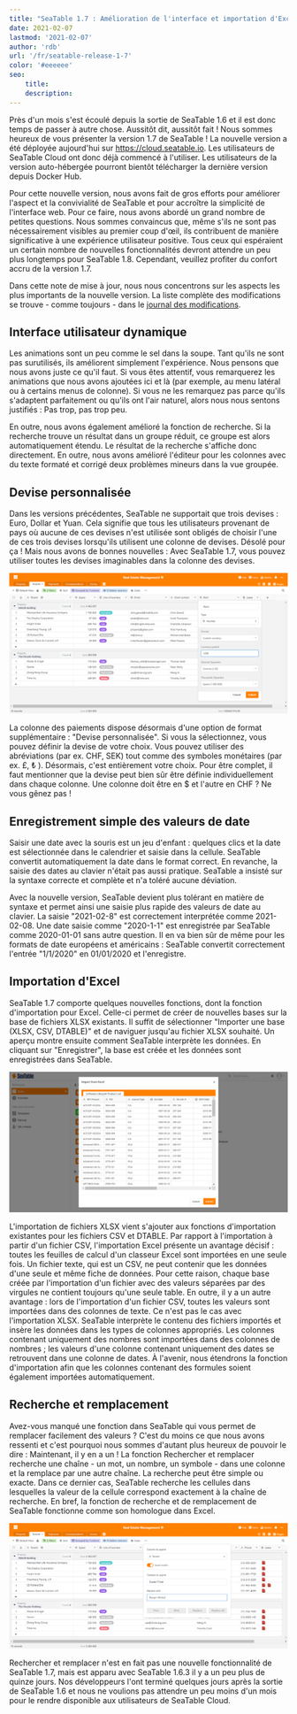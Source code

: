 ```yaml
---
title: "SeaTable 1.7 : Amélioration de l'interface et importation d'Excel"
date: 2021-02-07
lastmod: '2021-02-07'
author: 'rdb'
url: '/fr/seatable-release-1-7'
color: '#eeeeee'
seo:
    title:
    description:
---
```


Près d'un mois s'est écoulé depuis la sortie de SeaTable 1.6 et il est donc temps de passer à autre chose. Aussitôt dit, aussitôt fait ! Nous sommes heureux de vous présenter la version 1.7 de SeaTable ! La nouvelle version a été déployée aujourd'hui sur https://cloud.seatable.io. Les utilisateurs de SeaTable Cloud ont donc déjà commencé à l'utiliser. Les utilisateurs de la version auto-hébergée pourront bientôt télécharger la dernière version depuis Docker Hub.

Pour cette nouvelle version, nous avons fait de gros efforts pour améliorer l'aspect et la convivialité de SeaTable et pour accroître la simplicité de l'interface web. Pour ce faire, nous avons abordé un grand nombre de petites questions. Nous sommes convaincus que, même s'ils ne sont pas nécessairement visibles au premier coup d'œil, ils contribuent de manière significative à une expérience utilisateur positive. Tous ceux qui espéraient un certain nombre de nouvelles fonctionnalités devront attendre un peu plus longtemps pour SeaTable 1.8. Cependant, veuillez profiter du confort accru de la version 1.7.

Dans cette note de mise à jour, nous nous concentrons sur les aspects les plus importants de la nouvelle version. La liste complète des modifications se trouve - comme toujours - dans le [journal des modifications](https://seatable.io/docs/changelog/version-1-7/?lang=auto).

## Interface utilisateur dynamique

Les animations sont un peu comme le sel dans la soupe. Tant qu'ils ne sont pas surutilisés, ils améliorent simplement l'expérience. Nous pensons que nous avons juste ce qu'il faut. Si vous êtes attentif, vous remarquerez les animations que nous avons ajoutées ici et là (par exemple, au menu latéral ou à certains menus de colonne). Si vous ne les remarquez pas parce qu'ils s'adaptent parfaitement ou qu'ils ont l'air naturel, alors nous nous sentons justifiés : Pas trop, pas trop peu.

En outre, nous avons également amélioré la fonction de recherche. Si la recherche trouve un résultat dans un groupe réduit, ce groupe est alors automatiquement étendu. Le résultat de la recherche s'affiche donc directement. En outre, nous avons amélioré l'éditeur pour les colonnes avec du texte formaté et corrigé deux problèmes mineurs dans la vue groupée.

## Devise personnalisée

Dans les versions précédentes, SeaTable ne supportait que trois devises : Euro, Dollar et Yuan. Cela signifie que tous les utilisateurs provenant de pays où aucune de ces devises n'est utilisée sont obligés de choisir l'une de ces trois devises lorsqu'ils utilisent une colonne de devises. Désolé pour ça ! Mais nous avons de bonnes nouvelles : Avec SeaTable 1.7, vous pouvez utiliser toutes les devises imaginables dans la colonne des devises.

![Utilisez la dénomination que vous voulez dans SeaTable 1.7](images/Custom_Currency_1590x802.png)

La colonne des paiements dispose désormais d'une option de format supplémentaire : "Devise personnalisée". Si vous la sélectionnez, vous pouvez définir la devise de votre choix. Vous pouvez utiliser des abréviations (par ex. CHF, SEK) tout comme des symboles monétaires (par ex. £, ₺ ). Désormais, c'est entièrement votre choix. Pour être complet, il faut mentionner que la devise peut bien sûr être définie individuellement dans chaque colonne. Une colonne doit être en $ et l'autre en CHF ? Ne vous gênez pas !

## Enregistrement simple des valeurs de date

Saisir une date avec la souris est un jeu d'enfant : quelques clics et la date est sélectionnée dans le calendrier et saisie dans la cellule. SeaTable convertit automatiquement la date dans le format correct. En revanche, la saisie des dates au clavier n'était pas aussi pratique. SeaTable a insisté sur la syntaxe correcte et complète et n'a toléré aucune déviation.

Avec la nouvelle version, SeaTable devient plus tolérant en matière de syntaxe et permet ainsi une saisie plus rapide des valeurs de date au clavier. La saisie "2021-02-8" est correctement interprétée comme 2021-02-08. Une date saisie comme "2020-1-1" est enregistrée par SeaTable comme 2020-01-01 sans autre question. Il en va bien sûr de même pour les formats de date européens et américains : SeaTable convertit correctement l'entrée "1/1/2020" en 01/01/2020 et l'enregistre.

## Importation d'Excel

SeaTable 1.7 comporte quelques nouvelles fonctions, dont la fonction d'importation pour Excel. Celle-ci permet de créer de nouvelles bases sur la base de fichiers XLSX existants. Il suffit de sélectionner "Importer une base (XLSX, CSV, DTABLE)" et de naviguer jusqu'au fichier XLSX souhaité. Un aperçu montre ensuite comment SeaTable interprète les données. En cliquant sur "Enregistrer", la base est créée et les données sont enregistrées dans SeaTable.

![Créer de nouvelles bases en important un classeur excel](images/Excel_Import_1590x802.png)

L'importation de fichiers XLSX vient s'ajouter aux fonctions d'importation existantes pour les fichiers CSV et DTABLE. Par rapport à l'importation à partir d'un fichier CSV, l'importation Excel présente un avantage décisif : toutes les feuilles de calcul d'un classeur Excel sont importées en une seule fois. Un fichier texte, qui est un CSV, ne peut contenir que les données d'une seule et même fiche de données. Pour cette raison, chaque base créée par l'importation d'un fichier avec des valeurs séparées par des virgules ne contient toujours qu'une seule table. En outre, il y a un autre avantage : lors de l'importation d'un fichier CSV, toutes les valeurs sont importées dans des colonnes de texte. Ce n'est pas le cas avec l'importation XLSX. SeaTable interprète le contenu des fichiers importés et insère les données dans les types de colonnes appropriés. Les colonnes contenant uniquement des nombres sont importées dans des colonnes de nombres ; les valeurs d'une colonne contenant uniquement des dates se retrouvent dans une colonne de dates. À l'avenir, nous étendrons la fonction d'importation afin que les colonnes contenant des formules soient également importées automatiquement.

## Recherche et remplacement

Avez-vous manqué une fonction dans SeaTable qui vous permet de remplacer facilement des valeurs ? C'est du moins ce que nous avons ressenti et c'est pourquoi nous sommes d'autant plus heureux de pouvoir le dire : Maintenant, il y en a un ! La fonction Rechercher et remplacer recherche une chaîne - un mot, un nombre, un symbole - dans une colonne et la remplace par une autre chaîne. La recherche peut être simple ou exacte. Dans ce dernier cas, SeaTable recherche les cellules dans lesquelles la valeur de la cellule correspond exactement à la chaîne de recherche. En bref, la fonction de recherche et de remplacement de SeaTable fonctionne comme son homologue dans Excel.

![Nouvelle fonctionnalité dans SeaTable 1.6.3 : Remplacement de lots](images/Batch_replacement_1590x717.png)

Rechercher et remplacer n'est en fait pas une nouvelle fonctionnalité de SeaTable 1.7, mais est apparu avec SeaTable 1.6.3 il y a un peu plus de quinze jours. Nos développeurs l'ont terminé quelques jours après la sortie de SeaTable 1.6 et nous ne voulions pas attendre un peu moins d'un mois pour le rendre disponible aux utilisateurs de SeaTable Cloud.
